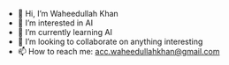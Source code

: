 - 👋 Hi, I’m Waheedullah Khan
- 👀 I’m interested in AI
- 🌱 I’m currently learning AI
- 💞️ I’m looking to collaborate on anything interesting
- 📫 How to reach me: acc.waheedullahkhan@gmail.com

<!---
waheedullahkhan001/waheedullahkhan001 is a ✨ special ✨ repository because its `README.md` (this file) appears on your GitHub profile.
You can click the Preview link to take a look at your changes.
--->
